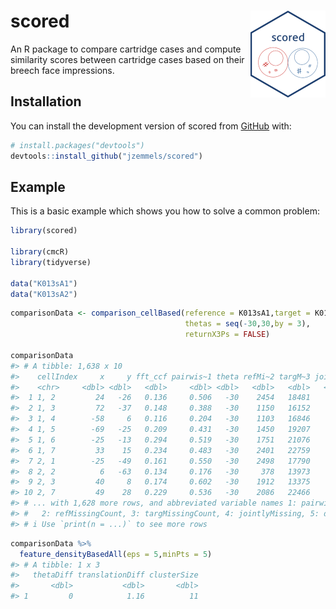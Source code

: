 
<!-- README.md is generated from README.Rmd. Please edit that file -->

# scored <img src="man/figures/logo.png" align="right" height="139" />

<!-- badges: start -->
<!-- badges: end -->

An R package to compare cartridge cases and compute similarity scores
between cartridge cases based on their breech face impressions.

## Installation

You can install the development version of scored from
[GitHub](https://github.com/) with:

``` r
# install.packages("devtools")
devtools::install_github("jzemmels/scored")
```

## Example

This is a basic example which shows you how to solve a common problem:

``` r
library(scored)

library(cmcR)
library(tidyverse)

data("K013sA1")
data("K013sA2")
```

``` r
comparisonData <- comparison_cellBased(reference = K013sA1,target = K013sA2,
                                       thetas = seq(-30,30,by = 3),
                                       returnX3Ps = FALSE)

comparisonData
#> # A tibble: 1,638 x 10
#>    cellIndex     x     y fft_ccf pairwis~1 theta refMi~2 targM~3 joint~4 direc~5
#>    <chr>     <dbl> <dbl>   <dbl>     <dbl> <dbl>   <dbl>   <dbl>   <dbl> <chr>  
#>  1 1, 2         24   -26   0.136     0.506   -30    2454   18481    2275 refere~
#>  2 1, 3         72   -37   0.148     0.388   -30    1150   16152    1109 refere~
#>  3 1, 4        -58     6   0.116     0.204   -30    1103   16846     531 refere~
#>  4 1, 5        -69   -25   0.209     0.431   -30    1450   19207    1351 refere~
#>  5 1, 6        -25   -13   0.294     0.519   -30    1751   21076    1336 refere~
#>  6 1, 7         33    15   0.234     0.483   -30    2401   22759    2101 refere~
#>  7 2, 1        -25   -49   0.161     0.550   -30    2498   17790      99 refere~
#>  8 2, 2          6   -63   0.134     0.176   -30     378   13973      54 refere~
#>  9 2, 3         40     8   0.174     0.602   -30    1912   13375       0 refere~
#> 10 2, 7         49    28   0.229     0.536   -30    2086   22466    1624 refere~
#> # ... with 1,628 more rows, and abbreviated variable names 1: pairwiseCompCor,
#> #   2: refMissingCount, 3: targMissingCount, 4: jointlyMissing, 5: direction
#> # i Use `print(n = ...)` to see more rows
```

``` r
comparisonData %>%
  feature_densityBasedAll(eps = 5,minPts = 5)
#> # A tibble: 1 x 3
#>   thetaDiff translationDiff clusterSize
#>       <dbl>           <dbl>       <dbl>
#> 1         0            1.16          11
```
